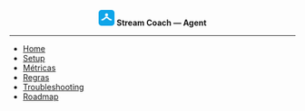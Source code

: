 <p align="center">
  <img src="favicon.svg" width="28" height="28" alt="logo" />
  <strong>Stream Coach — Agent</strong>
</p>

---
* [Home](/)
* [Setup](setup.md)
* [Métricas](metrics.md)
* [Regras](rules.md)
* [Troubleshooting](troubleshooting.md)
* [Roadmap](roadmap.md)